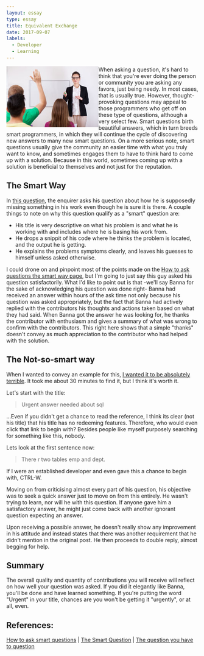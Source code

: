 ```yaml
---
layout: essay
type: essay
title: Equivalent Exchange
date: 2017-09-07
labels:
  - Developer
  - Learning
---
```


<p>
<img src="/images/askquestion.jpg"  style="float:left">
When asking a question, it's hard to think that you're ever doing the person or community you are asking any favors, just being needy. In most cases, that is usually true. However, thought-provoking questions may appeal to those programmers who get off on these type of questions, although a very select few. Smart questions birth beautiful answers, which in turn breeds smart programmers, in which they will continue the cycle of discovering new answers to many new smart questions. On a more serious note, smart questions usually give the community an easier time with what you truly want to know, and sometimes engages them to have to think hard to come up with a solution. Because in this world, sometimes coming up with a solution is beneficial to themselves and not just for the reputation.
</p>
<h2>The Smart Way</h2>
In <a href="https://stackoverflow.com/questions/46078230/why-does-the-symantec-csr-checker-think-my-csr-is-missing-a-null-value-in-algori">this question</a>, the enquirer asks his question about how he is supposedly missing something in his work even though he is sure it is there. A couple things to note on why this question qualify as a "smart" question are:
<ul><li>His title is very descriptive on what his problem is and what he is working with and includes where he is basing his work from.

<li>He drops a snippit of his code where he thinks the problem is located, and the output he is getting.

<li>He explains the problems symptoms clearly, and leaves his guesses to himself unless asked otherwise.</ul>
I could drone on and pinpoint most of the points made on the <a href="http://www.catb.org/esr/faqs/smart-questions.html">How to ask questions the smart way page</a>, but I'm going to just say this guy asked his question satisfactorily. What I'd like to point out is that -we'll say Banna for the sake of acknowledging his question was done right- Banna had received an answer within hours of the ask time not only because his question was asked appropriately, but the fact that Banna had actively replied with the contributors his thoughts and actions taken based on what they had said. When Banna got the answer he was looking for, he thanks the contributor with enthusiasm and gives a summary of what was wrong to confirm with the contributors. This right here shows that a simple "thanks" doesn't convey as much appreciation to the contributor who had helped with the solution.

<h2>The Not-so-smart way</h2>

When I wanted to convey an example for this, <a href="https://stackoverflow.com/questions/46108292/urgent-answer-needed-about-sql">I wanted it to be absolutely terrible</a>. It took me about 30 minutes to find it, but I think it's worth it.

Let's start with the title:
<blockquote>Urgent answer needed about sql</blockquote>
...Even if you didn't get a chance to read the reference, I think its clear (not his title) that his title has no redeeming features. Therefore, who would even click that link to begin with? Besides people like myself purposely searching for something like this, nobody.

Lets look at the first sentence now:
<blockquote>There r two tables emp and dept.</blockquote>
If I were an established developer and even gave this a chance to begin with, CTRL-W.

Moving on from criticising almost every part of his question, his objective was to seek a quick answer just to move on from this entirely. He wasn't trying to learn, nor will he with this question. If anyone gave him a satisfactory answer, he might just come back with another ignorant question expecting an answer. 

Upon receiving a possible answer, he doesn't really show any improvement in his attitude and instead states that there was another requirement that he didn't mention in the original post. He then proceeds to double reply, almost begging for help.

<h2>Summary</h2>
The overall quality and quantity of contributions you will receive will reflect on how well your question was asked. If you did it elegantly like Banna, you'll be done and have learned something. If you're putting the word "Urgent" in your title, chances are you won't be getting it "urgently", or at all, even.

<h2>References:</h2>
<a href="http://www.catb.org/esr/faqs/smart-questions.html">How to ask smart questions</a> |
<a href="https://stackoverflow.com/questions/46078230/why-does-the-symantec-csr-checker-think-my-csr-is-missing-a-null-value-in-algori">The Smart Question</a> |
<a href="https://stackoverflow.com/questions/46108292/urgent-answer-needed-about-sql">The question you have to question</a>
